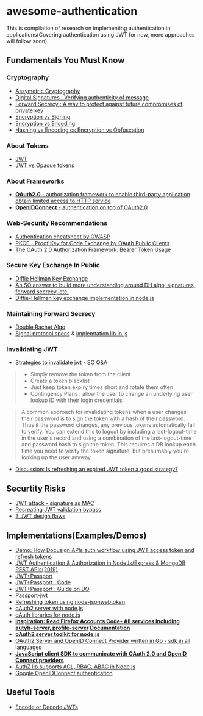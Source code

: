 # awesome-authentication

This is compilation of research on implementing authentication in applications(Covering authentication using JWT for now, more approaches will follow soon)

## Fundamentals You Must Know

### Cryptography

* [Assymetric Cryptography](https://en.wikipedia.org/wiki/Public-key_cryptography)
* [Digital Signatures : Verifying authenticity of message](https://en.wikipedia.org/wiki/Digital_signature)
* [Forward Secrecy :  A way to protect against future compromises of private key](https://en.wikipedia.org/wiki/Forward_secrecy)
* [Encryption vs Signing](https://stackoverflow.com/questions/454048/what-is-the-difference-between-encrypting-and-signing-in-asymmetric-encryption)
* [Encryption vs Encoding](https://stackoverflow.com/questions/4657416/difference-between-encoding-and-encryption)
* [Hashing vs Encoding cs Encryption vs Obfuscation](https://danielmiessler.com/study/encoding-encryption-hashing-obfuscation/)

### About Tokens

* [JWT](https://tools.ietf.org/html/rfc7519)
* [JWT vs Opaque tokens](https://medium.com/hackernoon/all-you-need-to-know-about-user-session-security-ee5245e6bdad)

### About Frameworks

* [**OAuth2.0** - authorization framework to enable third-party application obtain limited access to HTTP service](https://tools.ietf.org/html/rfc6749#section-4.1.3)
* [**OpenIDConnect** - authentication on top of OAuth2.0](https://openid.net/specs/openid-connect-core-1_0.html)

### Web-Security Recommendations

* [Authentication cheatsheet by OWASP](https://cheatsheetseries.owasp.org/cheatsheets/Authentication_Cheat_Sheet.html)
* [PKCE - Proof Key for Code Exchange by OAuth Public Clients](https://tools.ietf.org/html/rfc7636)
* [The OAuth 2.0 Authorization Framework: Bearer Token Usage](https://tools.ietf.org/html/rfc6750)

### Secure Key Exchange In Public

* [Diffie Hellman Key Exchange](https://en.wikipedia.org/wiki/Diffie%E2%80%93Hellman_key_exchange)
* [An SO answer to build more understanding around DH algo, signatures, forward secrecy, etc.](https://security.stackexchange.com/a/73132/229503)
* [Diffie-Hellman key exchange implementation in node.js](https://medium.com/@moghiny/diffie-hellman-key-exchange-theory-and-practice-with-node-js-ab2575e14e8)

### Maintaining Forward Secrecy

* [Double Rachet Algo](https://signal.org/docs/specifications/doubleratchet/)
* [Signal protocol specs](https://signal.org/docs/) & [implemtation lib in js](https://github.com/signalapp/libsignal-protocol-javascript)

### Invalidating JWT

* [Strategies to invalidate jwt - SO Q&A](https://stackoverflow.com/questions/21978658/invalidating-json-web-tokens)

> * Simply remove the token from the client
> * Create a token blacklist
> * Just keep token expiry times short and rotate them often
> * Contingency Plans : allow the user to change an underlying user lookup ID with their login credentials

> A common approach for invalidating tokens when a user changes their password is to sign the token with a hash of their password. Thus if the password changes, any previous tokens automatically fail to verify. You can extend this to logout by including a last-logout-time in the user's record and using a combination of the last-logout-time and password hash to sign the token. This requires a DB lookup each time you need to verify the token signature, but presumably you're looking up the user anyway.

* [Discussion: Is refreshing an expired JWT token a good strategy?](https://security.stackexchange.com/questions/119371/is-refreshing-an-expired-jwt-token-a-good-strategy)

## Securtity Risks

* [JWT attack - signature as MAC](https://snikt.net/blog/2019/05/16/jwt-signature-vs-mac-attacks/)
* [Recreating JWT validation bypass](https://insomniasec.com/cdn-assets/Insomnia_Security_-_JWT_Validation_Bypass_in_Auth0_Authentication_API.pdf)
* [3 JWT design flaws](https://rodarmer.squarespace.com/security-blog/2019/7/21/jwt-security-vulnerabilities)


## Implementations(Examples/Demos)

* [Demo: How Docusign APIs auth workflow using JWT access token and refresh tokens](https://developers.docusign.com/esign-rest-api/guides/authentication/oauth2-jsonwebtoken)
* [JWT Authentication & Authorization in NodeJs/Express & MongoDB REST APIs(2019)](https://medium.com/swlh/jwt-authentication-authorization-in-nodejs-express-mongodb-rest-apis-2019-ad14ec818122)
* [JWT+Passport](https://medium.com/front-end-weekly/learn-using-jwt-with-passport-authentication-9761539c4314)
* [JWT+Passport : Code](https://gist.github.com/ArVan/a8eb2bff9e453a1850d17dd3af1d0bea#file-app-js)
* [JWT+Passport : Guide on DO](https://www.digitalocean.com/community/tutorials/api-authentication-with-json-web-tokensjwt-and-passport)
* [Passport-jwt](https://github.com/mikenicholson/passport-jwt)
* [Refreshing token using node-jsonwebtoken](https://gist.github.com/ziluvatar/a3feb505c4c0ec37059054537b38fc48)
* [oAuth2 server with node.js](https://blog.cloudboost.io/how-to-make-an-oauth-2-server-with-node-js-a6db02dc2ce7)
* [oAuth libraries for node.js](https://oauth.net/code/nodejs/)
* **[Inspiration: Read Firefox Accounts Code- All services including autyh-server, profile-server](https://github.com/mozilla/fxa) [Documentation](https://mozilla.github.io/application-services/docs/accounts/welcome.html)**
* **[oAuth2 server toolkit for node.js](https://github.com/jaredhanson/oauth2orize)**
* [OAuth2 Server and OpenID Connect Provider written in Go - sdk in all languages](https://github.com/ory/hydra)
* **[JavaScript client SDK to communicate with OAuth 2.0 and OpenID Connect providers](https://github.com/openid/AppAuth-JS)**
* [AuthZ lib supports ACL, RBAC, ABAC in Node.js](https://github.com/casbin/node-casbin)
* [Google OpenIDConnect authentication](https://developers.google.com/identity/protocols/oauth2/openid-connect)

## Useful Tools

* [Encode or Decode JWTs](https://www.jsonwebtoken.io/)

